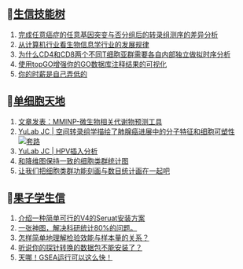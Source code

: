 ## 📝[生信技能树](https://github.com/ixxmu/mp_duty/issues?q=label%3A%E7%94%9F%E4%BF%A1%E6%8A%80%E8%83%BD%E6%A0%91+is%3Aclosed)
<!-- 1issueTable -->

1. [完成任意癌症的任意基因突变与否分组后的转录组测序的差异分析](https://github.com/ixxmu/mp_duty/issues/4290) 
2. [从计算机行业看生物信息学行业的发展规律](https://github.com/ixxmu/mp_duty/issues/4281) 
3. [为什么CD4和CD8两个不同T细胞亚群需要各自内部独立做拟时序分析](https://github.com/ixxmu/mp_duty/issues/4278) 
4. [使用topGO增强你的GO数据库注释结果的可视化](https://github.com/ixxmu/mp_duty/issues/4212) 
5. [你的时薪是自己弄低的](https://github.com/ixxmu/mp_duty/issues/4203) 
<!-- 1issueTable -->
## 📝[单细胞天地](https://github.com/ixxmu/mp_duty/issues?q=label%3A%E5%8D%95%E7%BB%86%E8%83%9E%E5%A4%A9%E5%9C%B0+is%3Aclosed)
<!-- 2issueTable -->

1. [文章发表：MMINP-微生物相关代谢物预测工具](https://github.com/ixxmu/mp_duty/issues/4279) 
2. [YuLab JC | 空间转录组学描绘了肺腺癌进展中的分子特征和细胞可塑性](https://github.com/ixxmu/mp_duty/issues/4234) [![套路](https://img.shields.io/github/labels/ixxmu/mp_duty/套路)](https://github.com/ixxmu/mp_duty/labels/套路)
3. [YuLab JC | HPV插入分析](https://github.com/ixxmu/mp_duty/issues/4205) 
4. [和降维图保持一致的细胞类群统计图](https://github.com/ixxmu/mp_duty/issues/4173) 
5. [让我们把细胞类群功能刻画与数目统计画在一起吧](https://github.com/ixxmu/mp_duty/issues/4172) 
<!-- 2issueTable -->

## 📝[果子学生信](https://github.com/ixxmu/mp_duty/issues?q=label%3A%E6%9E%9C%E5%AD%90%E5%AD%A6%E7%94%9F%E4%BF%A1+is%3Aclosed)
<!-- 3issueTable -->

1. [介绍一种简单可行的V4的Seruat安装方案](https://github.com/ixxmu/mp_duty/issues/4134) 
2. [一张神图，解决科研统计80%的问题。](https://github.com/ixxmu/mp_duty/issues/4125) 
3. [怎样简单地理解检验效能与样本量的关系？](https://github.com/ixxmu/mp_duty/issues/4124) 
4. [听说你的探针转换的数据包不能安装了？](https://github.com/ixxmu/mp_duty/issues/4122) 
5. [天哪！GSEA运行可以这么快！](https://github.com/ixxmu/mp_duty/issues/3953) 
<!-- 3issueTable -->
